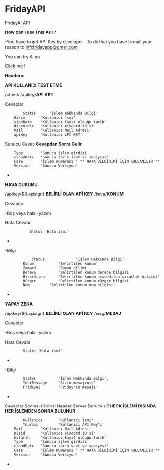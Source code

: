 # FridayAPI
FridayAI API 

**How can I use This API ?**

-You have to get API Key by developer . To do that you have to mail your reason to infofridayapp@gmail.com

You can try AI on  

[Click me !](https://console.dialogflow.com/api-client/demo/embedded/fridayai "Try FridayAI")



**Headers:**
				

**API KULLANICI TEST ETME**

/check
	/apikey/**API KEY**

	
Cevaplar

	
	        Status      'İşlem Hakkında Bilgi'
		Gisim       'Kullanıcı İsmi'
		signDate    'Kullanıcı Kayıt olduğu tarih'
		discordid   'Kullanıcı Discord İd'si'
		Mail 	    'Kullanıcı Mail Adresi'
		apiKey 	    'Kullanıcı API KEY'
	 
Sunucu Cevap		 **Cevapdan Sonra Gelir**
			
		Type   		'Sunucu işlem girdisi'
		cloudDate 	'Sunucu tarih saat ve saniyesi'
		Case		'İşlem numarası ' ** HATA BİLDİRİMİ İÇİN KULLANILIR **
		Version 	'Sunucu Versiyon'			
			
-

**HAVA DURUMU**

/apikey/${i.apisign} **BELİRLİ OLAN APİ KEY**
			/hava/**KONUM**

Cevaplar 

-Boş veya hatalı yazım

Hata Cevabı
				
		       Status 'Hata ismi'
		
-		

-Bilgi			

		        Status      		'İşlem Hakkında Bilgi'
			Konum			'Belirtilen konum'
			Zamand			'Zaman dilimi'
			Derece			'Belirtilen konum derece bilgisi'
			Hissedilen 		'Belirtilen konum hissedilen sıcaklık bilgisi'
			Rüzgar     		'Belirtilen konum rüzgar bilgisi'
			Nem			'Belirtilen konum nem bilgisi'

-

**YAPAY ZEKA**

/apikey/${i.apisign} **BELİRLİ OLAN APİ KEY**
			/msg/**MESAJ**
		
Cevaplar 

-Boş veya hatalı yazım

Hata Cevabı
				
		   	Status 'Hata ismi'
		
-	
	
-Bilgi
	
			Status			'İşlem Hakkında Bilgi',
			YourMessage		'Sizin mesajınız' 
			FridayAI		'Friday'ın mesajı'
	
-



Cevaplar Sonrası (Global Header Server Durumu) **CHECK İŞLEMİ DIŞINDA HER İŞLEMDEN SONRA BULUNUR**
		
		
	        Kullanıcı       'Kullanıcı İsmi'
	        Yourapi         'Kullanıcı API Key'i'
		Mail 		'Kullanıcı Mail Adresi'
		Disid 		'Kullanıcı Discord ID'si'
		kytarih		'Kullanıcı Kayıt olduğu tarih' 
		Type   		'Sunucu işlem girdisi'
		cloudDate 	'Sunucu tarih saat ve saniyesi'
		Case		'İşlem numarası ' ** HATA BİLDİRİMİ İÇİN KULLANILIR **
		Version 	'Sunucu Versiyon'			
-	
